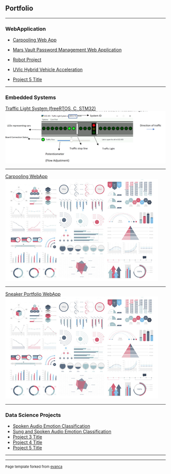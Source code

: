 ## Portfolio

---


### WebApplication

- [Carpooling Web App](https://carpoolcanada.herokuapp.com/)
- [Mars Vault Password Management Web Application](http://example.com/)
- [Robot Project](http://example.com/)
- [UVic Hybrid Vehicle Acceleration](http://example.com/)

- [Project 5 Title](http://example.com/)

---


### Embedded Systems

[Traffic Light System (freeRTOS, C, STM32)](/sample_page)
<img src="images/traffic_light_interface.png?raw=true"/>

---
[Carpooling WebApp](/pdf/sample_presentation.pdf)
<img src="images/dummy_thumbnail.jpg?raw=true"/>

---
[Sneaker Portfolio WebApp](http://example.com/)
<img src="images/dummy_thumbnail.jpg?raw=true"/>

---


### Data Science Projects

- [Spoken Audio Emotion Classification](http://example.com/)
- [Sung and Spoken Audio Emotion Classification](http://example.com/)
- [Project 3 Title](http://example.com/)
- [Project 4 Title](http://example.com/)
- [Project 5 Title](http://example.com/)

---






---
<p style="font-size:11px">Page template forked from <a href="https://github.com/evanca/quick-portfolio">evanca</a></p>
<!-- Remove above link if you don't want to attibute -->
